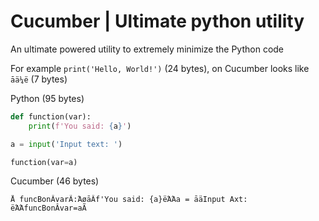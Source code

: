 # Cucumber | Ultimate python utility
An ultimate powered utility to extremely minimize the Python code

For example ```print('Hello, World!')``` (24 bytes), on Cucumber looks like ```āä¼ë``` (7 bytes)

Python (95 bytes)
```python
def function(var):
    print(f'You said: {a}')

a = input('Input text: ')

function(var=a)
```

Cucumber (46 bytes)
```
Å funcΒonÂvarÃ:ΆøāÂf'You said: {a}ëΆΆa = āäInput Αxt: ëΆΆfuncΒonÂvar=aÃ
```
